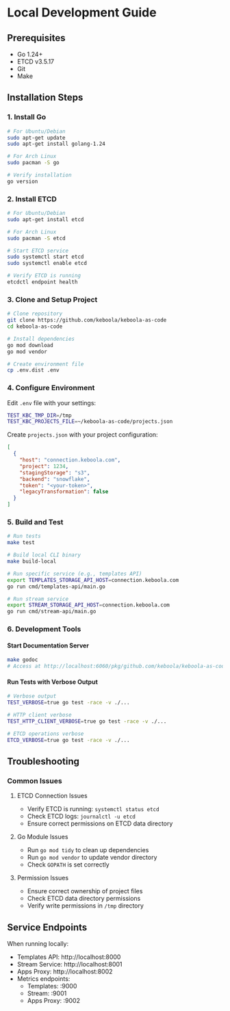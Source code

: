 # Local Development Guide

## Prerequisites

- Go 1.24+
- ETCD v3.5.17
- Git
- Make

## Installation Steps

### 1. Install Go
```bash
# For Ubuntu/Debian
sudo apt-get update
sudo apt-get install golang-1.24

# For Arch Linux
sudo pacman -S go

# Verify installation
go version
```

### 2. Install ETCD
```bash
# For Ubuntu/Debian
sudo apt-get install etcd

# For Arch Linux
sudo pacman -S etcd

# Start ETCD service
sudo systemctl start etcd
sudo systemctl enable etcd

# Verify ETCD is running
etcdctl endpoint health
```

### 3. Clone and Setup Project
```bash
# Clone repository
git clone https://github.com/keboola/keboola-as-code
cd keboola-as-code

# Install dependencies
go mod download
go mod vendor

# Create environment file
cp .env.dist .env
```

### 4. Configure Environment

Edit `.env` file with your settings:
```bash
TEST_KBC_TMP_DIR=/tmp
TEST_KBC_PROJECTS_FILE=~/keboola-as-code/projects.json
```

Create `projects.json` with your project configuration:
```json
[
  {
    "host": "connection.keboola.com",
    "project": 1234,
    "stagingStorage": "s3",
    "backend": "snowflake",
    "token": "<your-token>",
    "legacyTransformation": false
  }
]
```

### 5. Build and Test

```bash
# Run tests
make test

# Build local CLI binary
make build-local

# Run specific service (e.g., templates API)
export TEMPLATES_STORAGE_API_HOST=connection.keboola.com
go run cmd/templates-api/main.go

# Run stream service
export STREAM_STORAGE_API_HOST=connection.keboola.com
go run cmd/stream-api/main.go
```

### 6. Development Tools

#### Start Documentation Server
```bash
make godoc
# Access at http://localhost:6060/pkg/github.com/keboola/keboola-as-code/?m=all
```

#### Run Tests with Verbose Output
```bash
# Verbose output
TEST_VERBOSE=true go test -race -v ./...

# HTTP client verbose
TEST_HTTP_CLIENT_VERBOSE=true go test -race -v ./...

# ETCD operations verbose
ETCD_VERBOSE=true go test -race -v ./...
```

## Troubleshooting

### Common Issues

1. ETCD Connection Issues
   - Verify ETCD is running: `systemctl status etcd`
   - Check ETCD logs: `journalctl -u etcd`
   - Ensure correct permissions on ETCD data directory

2. Go Module Issues
   - Run `go mod tidy` to clean up dependencies
   - Run `go mod vendor` to update vendor directory
   - Check `GOPATH` is set correctly

3. Permission Issues
   - Ensure correct ownership of project files
   - Check ETCD data directory permissions
   - Verify write permissions in `/tmp` directory

## Service Endpoints

When running locally:
- Templates API: http://localhost:8000
- Stream Service: http://localhost:8001
- Apps Proxy: http://localhost:8002
- Metrics endpoints:
  - Templates: :9000
  - Stream: :9001
  - Apps Proxy: :9002 
